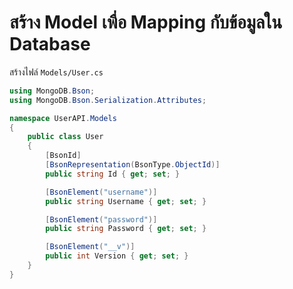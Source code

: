 
# สร้าง Model เพื่อ Mapping กับข้อมูลใน Database

สร้างไฟล์ `Models/User.cs` 

```cs
using MongoDB.Bson;
using MongoDB.Bson.Serialization.Attributes;

namespace UserAPI.Models
{
    public class User
    {
        [BsonId]
        [BsonRepresentation(BsonType.ObjectId)]
        public string Id { get; set; }

        [BsonElement("username")]
        public string Username { get; set; }

        [BsonElement("password")]
        public string Password { get; set; }

        [BsonElement("__v")]
        public int Version { get; set; }
    }
} 
```